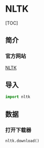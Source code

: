 # NLTK

[TOC]

## 简介

### 官方网站

[NLTK](http://www.nltk.org/)

## 导入

```python
import nltk
```

## 数据

### 打开下载器

```python
nltk.download()
```

